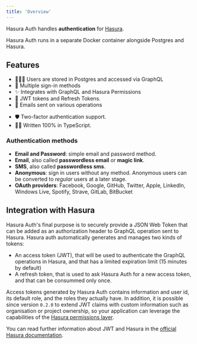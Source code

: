 ```yaml
---
title: 'Overview'
---
```


Hasura Auth handles **authentication** for [Hasura](https://github.com/hasura/graphql-engine).

Hasura Auth runs in a separate Docker container alongside Postgres and Hasura.

## Features

- 🧑‍🤝‍🧑 Users are stored in Postgres and accessed via GraphQL
- 🔑 Multiple sign-in methods
- ✨ Integrates with GraphQL and Hasura Permissions
- 🔐 JWT tokens and Refresh Tokens.
- 📧 Emails sent on various operations
<!-- - ✅ Optional checking for Pwned Passwords. -->
- 🛡️ Two-factor authentication support.
- 👨‍💻 Written 100% in TypeScript.

### Authentication methods

- **Email and Password**: simple email and password method.
- **Email**, also called **passwordless email** or **magic link**.
- **SMS**, also called **passwordless sms**.
- **Anonymous**: sign in users without any method. Anonymous users can be
  converted to _regular_ users at a later stage.
- **OAuth providers**: Facebook, Google, GitHub, Twitter, Apple, LinkedIn, Windows Live, Spotify, Strave, GitLab, BitBucket

## Integration with Hasura

Hasura Auth's final purpose is to securely provide a JSON Web Token that can be added as an authorization header to GraphQL operation sent to Hasura.
Hasura auth automatically generates and manages two kinds of tokens:

- An access token (JWT), that will be used to authenticate the GraphQL operations in Hasura, and that has a limited expiration limit (15 minutes by default)
- A refresh token, that is used to ask Hasura Auth for a new access token, and that can be consummed only once.

Access tokens generated by Hasura Auth contains information and user id, its default role, and the roles they actually have. In addition, it is possible since version `0.2.0` to extend JWT claims with custom information such as organisation or project ownership, so your application can leverage the capabilities of the [Hasura permissions layer](https://hasura.io/docs/latest/graphql/core/auth/authorization/index.html).

<!-- - Users and accounts are saved in the database. -->

You can read further information about JWT and Hasura in the [official Hasura documentation](https://hasura.io/docs/latest/graphql/core/auth/authentication/jwt.html).
